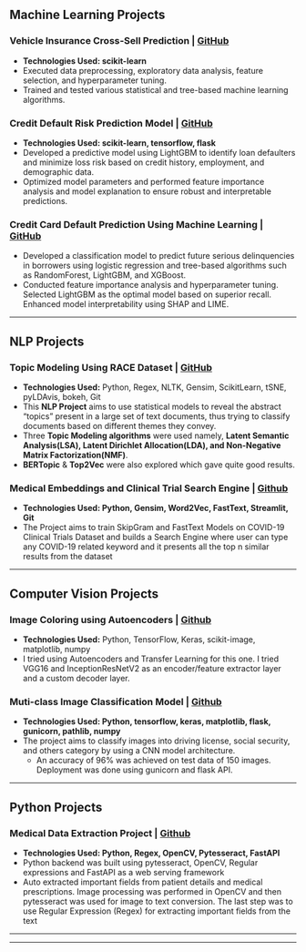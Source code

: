 ## **Machine Learning Projects** 

### **Vehicle Insurance Cross-Sell Prediction** | [GitHub](https://github.com/)
  - **Technologies Used: scikit-learn**
  - Executed data preprocessing, exploratory data analysis, feature selection, and hyperparameter tuning.
  - Trained and tested various statistical and tree-based machine learning algorithms.

### **Credit Default Risk Prediction Model** | [GitHub](https://github.com/)
  - **Technologies Used: scikit-learn, tensorflow, flask**
  - Developed a predictive model using LightGBM to identify loan defaulters and minimize loss risk based on credit history, employment, and demographic data.
  - Optimized model parameters and performed feature importance analysis and model explanation to ensure robust and interpretable predictions. 

### **Credit Card Default Prediction Using Machine Learning** | [GitHub](https://github.com/)
  - Developed a classification model to predict future serious delinquencies in borrowers using logistic regression and tree-based algorithms such as RandomForest, LightGBM, and XGBoost. 
  - Conducted feature importance analysis and hyperparameter tuning. Selected LightGBM as the optimal model based on superior recall. Enhanced model interpretability using SHAP and LIME.


* **

## **NLP Projects**

### **Topic Modeling Using RACE Dataset** | [GitHub](https://github.com/)
  - **Technologies Used:**  Python, Regex, NLTK, Gensim, ScikitLearn, tSNE, pyLDAvis, bokeh, Git
  - This **NLP Project** aims to use statistical models to reveal the abstract “topics” present in a large set of text documents, thus trying to classify documents based on different themes they convey.
  - Three **Topic Modeling algorithms** were used namely, **Latent Semantic Analysis(LSA), Latent Dirichlet Allocation(LDA), and Non-Negative Matrix Factorization(NMF)**.
  - **BERTopic** & **Top2Vec** were also explored which gave quite good results.

### **Medical Embeddings and Clinical Trial Search Engine** | [Github](https://github.com/)
  - **Technologies Used: Python, Gensim, Word2Vec, FastText, Streamlit, Git**
  - The Project aims to train SkipGram and FastText Models on COVID-19 Clinical Trials Dataset and builds a Search Engine where user can type any COVID-19 related keyword and it presents all the top n similar results from the dataset


* **

## **Computer Vision Projects**

### **Image Coloring using Autoencoders** | [Github](https://github.com/)
  - **Technologies Used:** Python, TensorFlow, Keras, scikit-image, matplotlib, numpy
  -  I tried using Autoencoders and Transfer Learning for this one. I tried VGG16 and InceptionResNetV2 as an encoder/feature extractor layer and a custom decoder layer.


### **Muti-class Image Classification Model** | [Github](https://github.com/)
  - **Technologies Used: Python, tensorflow, keras, matplotlib, flask, gunicorn, pathlib, numpy**
  - The project aims to classify images into driving license, social security, and others category by using a CNN model architecture.
    - An accuracy of 96% was achieved on test data of 150 images. Deployment was done using gunicorn and flask API.


* **

## **Python Projects** 

### **Medical Data Extraction Project** | [Github]()
  - **Technologies Used: Python, Regex, OpenCV, Pytesseract, FastAPI**
  - Python backend was built using pytesseract, OpenCV, Regular expressions and FastAPI as a web serving framework
  - Auto extracted important fields from patient details and medical prescriptions. Image processing was performed in OpenCV and then pytesseract was used for image to text conversion. The last step was to use Regular Expression (Regex) for extracting important fields from the text

<!-- ### **SQL Project: Provide Insights to Management in Consumer Goods Domain**
  - [Project Github Link]() -->


<!-- ### **Credit Card Default Prediction** | [Github]()
### **Regression Models for House Price Prediction** | [GitHub]() -->

* **
* **

